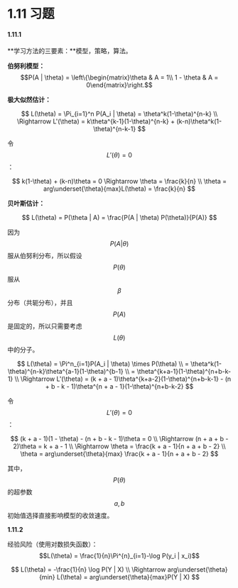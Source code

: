 # 1.11 习题

#### 1.11.1 

**学习方法的三要素：**模型，策略，算法。

**伯努利模型：** $$P(A | \theta) = \left\{\begin{matrix}\theta & A = 1\\ 1 - \theta & A = 0\end{matrix}\right.$$ 

**极大似然估计：**

$$
L(\theta) = \Pi_{i=1}^n P(A_i | \theta) = \theta^k(1-\theta)^{n-k} \\
\Rightarrow L'(\theta) = k\theta^{k-1}(1-\theta)^{n-k} + (k-n)\theta^k(1-\theta)^{n-k-1}
$$

令 $$L'(\theta) = 0 $$ ：

$$
k(1-\theta) + (k-n)\theta = 0 \Rightarrow \theta = \frac{k}{n} \\
\theta = arg\underset{\theta}{max}L(\theta) = \frac{k}{n}
$$

**贝叶斯估计：**

$$
L(\theta) = P(\theta | A) = \frac{P(A | \theta) P(\theta)}{P(A)}
$$

因为 $$P(A | \theta)$$ 服从伯努利分布，所以假设 $$P(\theta)$$ 服从 $$\beta$$ 分布（共轭分布），并且 $$P(A)$$ 是固定的，所以只需要考虑 $$L(\theta)$$ 中的分子。

$$
L(\theta) = \Pi^n_{i=1}P(A_i | \theta) \times P(\theta) \\
= \theta^k(1-\theta)^{n-k}\theta^{a-1}(1-\theta)^{b-1} \\
= \theta^{k+a-1}(1-\theta)^{n+b-k-1} \\
\Rightarrow L'(\theta) = (k + a - 1)\theta^{k+a-2}(1-\theta)^{n+b-k-1} - (n + b - k - 1)\theta^{n + a - 1}(1-\theta)^{n+b-k-2}
$$

令 $$L'(\theta) = 0$$ ：

$$
(k + a - 1)(1 - \theta) - (n + b - k - 1)\theta = 0 \\
\Rightarrow (n + a + b - 2)\theta = k + a - 1 \\
\Rightarrow \theta = \frac{k + a - 1}{n + a + b - 2} \\
\theta = arg\underset{\theta}{max} \frac{k + a - 1}{n + a + b - 2}
$$

其中， $$P(\theta)$$ 的超参数 $$a, b$$ 初始值选择直接影响模型的收敛速度。

**1.11.2**

经验风险（使用对数损失函数）： $$L(\theta) = \frac{1}{n}\Pi^{n}_{i=1}-\log P(y_i | x_i)$$ 

$$
L(\theta) = -\frac{1}{n} \log P(Y | X) \\
\Rightarrow arg\underset{\theta}{min} L(\theta) = arg\underset{\theta}{max}P(Y | X)
$$



